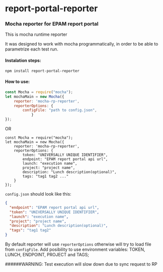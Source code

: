 # report-portal-reporter

### Mocha reporter for EPAM report portal
This is mocha runtime reporter

It was designed to work with mocha programmatically, in order to be able to parametrize each test run.


#### Instalation steps:

`npm install report-portal-reporter`

#### How to use:

```javascript
const Mocha = require("mocha");
let mochaMain = new Mocha({    
    reporter: 'mocha-rp-reporter',
    reporterOptions: {
        configFile: "path to config.json",
            }
});
```
OR
```
const Mocha = require("mocha");
let mochaMain = new Mocha({    
    reporter: 'mocha-rp-reporter',
    reporterOptions: {
        token: "UNIVERSALLY UNIQUE IDENTIFIER",
        endpoint: "EPAM report portal api url",
        launch: "execution name",
        project: "project name",
        description: "Lunch description(optional)",
        tags: "tag1 tag2 ..."
    }    
});                 
````

`config.json` should look like this:

```json
{
  "endpoint": "EPAM report portal api url",
  "token": "UNIVERSALLY UNIQUE IDENTIFIER",
  "launch": "execution name",
  "project": "project name",
  "description": "Lunch description(optional)",
  "tags": "tag1 tag2"
}
```

By default reporter will use `reporterOptions` otherwise will try to load file from `configFile`.
Add posibility to use environment variables: TOKEN, LUNCH, ENDPOINT, PROJECT and TAGS;

######WARNING: Test execution will slow down due to sync request to RP 
